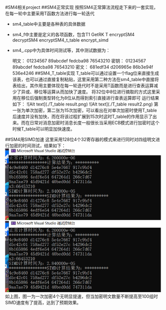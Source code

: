 #SM4相关project
##SM4正常实现
按照SM4正常算法流程走下来的一套实现，在每一轮中主要采用T函数方法进行每一轮迭代
* sm4_table中主要是各种表的具体数据
* sm4_f中主要是定义的各项函数，包含T1 GetRK T encryptSM4 decryptSM4 encryptSM4_t_table encrypt_simd
* sm4_.cpp中为具体时间测试等，其中测试数据为：

	明文：	01234567 89abcdef fedcba98 76543210
	密钥：	01234567 89abcdef fedcba98 76543210
	密文：	681edf34 d206965e 86b3e94f 536e4246
##SM4_T_table实现
T_table可以通过设置一个flag位来直接生成该表，也可以通过直接复制粘贴，这里采用第二种方法在sm4_table中直接将表给出，其作用主要体现在每一轮迭代时不是采用T函数而是进行查表运算减少了异或、移位等运算从而加快了速度。
	将32位中8位进行摘取的方式这里采用在移位后强制类型转化为8位从而得到索引直接进行查表运算即可
	运行结果如下：
  ![Alt text](./T_table result.png)
	![Alt text](./T_table result2.png)
	第一张为单次加密，第二张为15次加密，可以看出在对单次加密时使用T_table后速度并没有加快，而在将该过程扩展到15次时这时T_table的作用显示了出来。而在日常对消息加密时消息长度一般很长当采用ECB模式进行加密时这个时候T_table可以明显加快速度。

##SM4用SIMD加速
这里采用128位4个32寄存器的模式来进行同时对四组明文进行加密的时间测试，结果如下：
![Alt text](./SIMD结果（128-32）.png)
![Alt text](./SIMD结果（128-32）.png)
如上图，图一为一次加密4个无明显提速，但当加密明文数量不断提高至100组时SIMD速度有了提高，达到了预期效果。